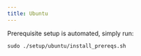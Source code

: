 ```yaml
---
title: Ubuntu
---
```


Prerequisite setup is automated, simply run:

```
sudo ./setup/ubuntu/install_prereqs.sh
```
